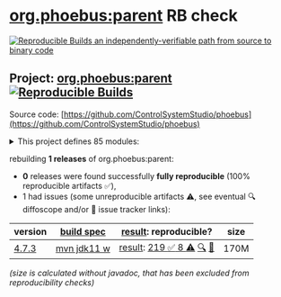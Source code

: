 [org.phoebus:parent](https://central.sonatype.com/artifact/org.phoebus/parent/versions) RB check
=======

[![Reproducible Builds](https://reproducible-builds.org/images/logos/rb.svg) an independently-verifiable path from source to binary code](https://reproducible-builds.org/)

## Project: [org.phoebus:parent](https://central.sonatype.com/artifact/org.phoebus/parent/versions) [![Reproducible Builds](https://img.shields.io/endpoint?url=https://raw.githubusercontent.com/jvm-repo-rebuild/reproducible-central/master/content/org/phoebus/badge.json)](https://github.com/jvm-repo-rebuild/reproducible-central/blob/master/content/org/phoebus/README.md)

Source code: [https://github.com/ControlSystemStudio/phoebus](https://github.com/ControlSystemStudio/phoebus)

<details><summary>This project defines 85 modules:</summary>

* [org.phoebus:app](https://central.sonatype.com/artifact/org.phoebus/app/overview)
* [org.phoebus:app-3d-viewer](https://central.sonatype.com/artifact/org.phoebus/app-3d-viewer/overview)
* [org.phoebus:app-alarm](https://central.sonatype.com/artifact/org.phoebus/app-alarm/overview)
* [org.phoebus:app-alarm-datasouce](https://central.sonatype.com/artifact/org.phoebus/app-alarm-datasouce/overview)
* [org.phoebus:app-alarm-logging-ui](https://central.sonatype.com/artifact/org.phoebus/app-alarm-logging-ui/overview)
* [org.phoebus:app-alarm-model](https://central.sonatype.com/artifact/org.phoebus/app-alarm-model/overview)
* [org.phoebus:app-alarm-ui](https://central.sonatype.com/artifact/org.phoebus/app-alarm-ui/overview)
* [org.phoebus:app-channel](https://central.sonatype.com/artifact/org.phoebus/app-channel/overview)
* [org.phoebus:app-channel-channelfinder](https://central.sonatype.com/artifact/org.phoebus/app-channel-channelfinder/overview)
* [org.phoebus:app-channel-utility](https://central.sonatype.com/artifact/org.phoebus/app-channel-utility/overview)
* [org.phoebus:app-channel-views](https://central.sonatype.com/artifact/org.phoebus/app-channel-views/overview)
* [org.phoebus:app-console](https://central.sonatype.com/artifact/org.phoebus/app-console/overview)
* [org.phoebus:app-credentials-management](https://central.sonatype.com/artifact/org.phoebus/app-credentials-management/overview)
* [org.phoebus:app-databrowser](https://central.sonatype.com/artifact/org.phoebus/app-databrowser/overview)
* [org.phoebus:app-databrowser-timescale](https://central.sonatype.com/artifact/org.phoebus/app-databrowser-timescale/overview)
* [org.phoebus:app-diag](https://central.sonatype.com/artifact/org.phoebus/app-diag/overview)
* [org.phoebus:app-display](https://central.sonatype.com/artifact/org.phoebus/app-display/overview)
* [org.phoebus:app-display-adapters](https://central.sonatype.com/artifact/org.phoebus/app-display-adapters/overview)
* [org.phoebus:app-display-convert-edm](https://central.sonatype.com/artifact/org.phoebus/app-display-convert-edm/overview)
* [org.phoebus:app-display-convert-medm](https://central.sonatype.com/artifact/org.phoebus/app-display-convert-medm/overview)
* [org.phoebus:app-display-editor](https://central.sonatype.com/artifact/org.phoebus/app-display-editor/overview)
* [org.phoebus:app-display-fonts](https://central.sonatype.com/artifact/org.phoebus/app-display-fonts/overview)
* [org.phoebus:app-display-linearmeter](https://central.sonatype.com/artifact/org.phoebus/app-display-linearmeter/overview)
* [org.phoebus:app-display-model](https://central.sonatype.com/artifact/org.phoebus/app-display-model/overview)
* [org.phoebus:app-display-navigation](https://central.sonatype.com/artifact/org.phoebus/app-display-navigation/overview)
* [org.phoebus:app-display-representation](https://central.sonatype.com/artifact/org.phoebus/app-display-representation/overview)
* [org.phoebus:app-display-representation-javafx](https://central.sonatype.com/artifact/org.phoebus/app-display-representation-javafx/overview)
* [org.phoebus:app-display-runtime](https://central.sonatype.com/artifact/org.phoebus/app-display-runtime/overview)
* [org.phoebus:app-display-thumbwheel](https://central.sonatype.com/artifact/org.phoebus/app-display-thumbwheel/overview)
* [org.phoebus:app-email](https://central.sonatype.com/artifact/org.phoebus/app-email/overview)
* [org.phoebus:app-email-ui](https://central.sonatype.com/artifact/org.phoebus/app-email-ui/overview)
* [org.phoebus:app-errlog](https://central.sonatype.com/artifact/org.phoebus/app-errlog/overview)
* [org.phoebus:app-eslog](https://central.sonatype.com/artifact/org.phoebus/app-eslog/overview)
* [org.phoebus:app-filebrowser](https://central.sonatype.com/artifact/org.phoebus/app-filebrowser/overview)
* [org.phoebus:app-imageviewer](https://central.sonatype.com/artifact/org.phoebus/app-imageviewer/overview)
* [org.phoebus:app-log-configuration](https://central.sonatype.com/artifact/org.phoebus/app-log-configuration/overview)
* [org.phoebus:app-logbook](https://central.sonatype.com/artifact/org.phoebus/app-logbook/overview)
* [org.phoebus:app-logbook-elog](https://central.sonatype.com/artifact/org.phoebus/app-logbook-elog/overview)
* [org.phoebus:app-logbook-inmemory](https://central.sonatype.com/artifact/org.phoebus/app-logbook-inmemory/overview)
* [org.phoebus:app-logbook-olog](https://central.sonatype.com/artifact/org.phoebus/app-logbook-olog/overview)
* [org.phoebus:app-logbook-olog-client](https://central.sonatype.com/artifact/org.phoebus/app-logbook-olog-client/overview)
* [org.phoebus:app-logbook-olog-client-es](https://central.sonatype.com/artifact/org.phoebus/app-logbook-olog-client-es/overview)
* [org.phoebus:app-logbook-olog-ui](https://central.sonatype.com/artifact/org.phoebus/app-logbook-olog-ui/overview)
* [org.phoebus:app-logbook-ui](https://central.sonatype.com/artifact/org.phoebus/app-logbook-ui/overview)
* [org.phoebus:app-pace](https://central.sonatype.com/artifact/org.phoebus/app-pace/overview)
* [org.phoebus:app-perfmon](https://central.sonatype.com/artifact/org.phoebus/app-perfmon/overview)
* [org.phoebus:app-probe](https://central.sonatype.com/artifact/org.phoebus/app-probe/overview)
* [org.phoebus:app-pvtable](https://central.sonatype.com/artifact/org.phoebus/app-pvtable/overview)
* [org.phoebus:app-pvtree](https://central.sonatype.com/artifact/org.phoebus/app-pvtree/overview)
* [org.phoebus:app-rtplot](https://central.sonatype.com/artifact/org.phoebus/app-rtplot/overview)
* [org.phoebus:app-save-and-restore](https://central.sonatype.com/artifact/org.phoebus/app-save-and-restore/overview)
* [org.phoebus:app-scan](https://central.sonatype.com/artifact/org.phoebus/app-scan/overview)
* [org.phoebus:app-scan-client](https://central.sonatype.com/artifact/org.phoebus/app-scan-client/overview)
* [org.phoebus:app-scan-model](https://central.sonatype.com/artifact/org.phoebus/app-scan-model/overview)
* [org.phoebus:app-scan-ui](https://central.sonatype.com/artifact/org.phoebus/app-scan-ui/overview)
* [org.phoebus:app-trends](https://central.sonatype.com/artifact/org.phoebus/app-trends/overview)
* [org.phoebus:app-trends-rich-adapters](https://central.sonatype.com/artifact/org.phoebus/app-trends-rich-adapters/overview)
* [org.phoebus:app-trends-simple-adapters](https://central.sonatype.com/artifact/org.phoebus/app-trends-simple-adapters/overview)
* [org.phoebus:app-update](https://central.sonatype.com/artifact/org.phoebus/app-update/overview)
* [org.phoebus:app-utility](https://central.sonatype.com/artifact/org.phoebus/app-utility/overview)
* [org.phoebus:app-utility-preference-manager](https://central.sonatype.com/artifact/org.phoebus/app-utility-preference-manager/overview)
* [org.phoebus:core](https://central.sonatype.com/artifact/org.phoebus/core/overview)
* [org.phoebus:core-email](https://central.sonatype.com/artifact/org.phoebus/core-email/overview)
* [org.phoebus:core-formula](https://central.sonatype.com/artifact/org.phoebus/core-formula/overview)
* [org.phoebus:core-framework](https://central.sonatype.com/artifact/org.phoebus/core-framework/overview)
* [org.phoebus:core-launcher](https://central.sonatype.com/artifact/org.phoebus/core-launcher/overview)
* [org.phoebus:core-logbook](https://central.sonatype.com/artifact/org.phoebus/core-logbook/overview)
* [org.phoebus:core-pv](https://central.sonatype.com/artifact/org.phoebus/core-pv/overview)
* [org.phoebus:core-pva](https://central.sonatype.com/artifact/org.phoebus/core-pva/overview)
* [org.phoebus:core-security](https://central.sonatype.com/artifact/org.phoebus/core-security/overview)
* [org.phoebus:core-types](https://central.sonatype.com/artifact/org.phoebus/core-types/overview)
* [org.phoebus:core-ui](https://central.sonatype.com/artifact/org.phoebus/core-ui/overview)
* [org.phoebus:core-util](https://central.sonatype.com/artifact/org.phoebus/core-util/overview)
* [org.phoebus:core-vtype](https://central.sonatype.com/artifact/org.phoebus/core-vtype/overview)
* [org.phoebus:dependencies](https://central.sonatype.com/artifact/org.phoebus/dependencies/overview)
* [org.phoebus:install-jars](https://central.sonatype.com/artifact/org.phoebus/install-jars/overview)
* [org.phoebus:parent](https://central.sonatype.com/artifact/org.phoebus/parent/overview)
* [org.phoebus:phoebus-target](https://central.sonatype.com/artifact/org.phoebus/phoebus-target/overview)
* [org.phoebus:save-and-restore](https://central.sonatype.com/artifact/org.phoebus/save-and-restore/overview)
* [org.phoebus:save-and-restore-logging](https://central.sonatype.com/artifact/org.phoebus/save-and-restore-logging/overview)
* [org.phoebus:save-and-restore-model](https://central.sonatype.com/artifact/org.phoebus/save-and-restore-model/overview)
* [org.phoebus:service-alarm-config-logger](https://central.sonatype.com/artifact/org.phoebus/service-alarm-config-logger/overview)
* [org.phoebus:service-alarm-logger](https://central.sonatype.com/artifact/org.phoebus/service-alarm-logger/overview)
* [org.phoebus:service-save-and-restore](https://central.sonatype.com/artifact/org.phoebus/service-save-and-restore/overview)
* [org.phoebus:services](https://central.sonatype.com/artifact/org.phoebus/services/overview)
</details>

rebuilding **1 releases** of org.phoebus:parent:
- **0** releases were found successfully **fully reproducible** (100% reproducible artifacts :white_check_mark:),
- 1 had issues (some unreproducible artifacts :warning:, see eventual :mag: diffoscope and/or :memo: issue tracker links):

| version | [build spec](/BUILDSPEC.md) | [result](https://reproducible-builds.org/docs/jvm/): reproducible? | size |
| -- | --------- | ------ | -- |
| [4.7.3](https://central.sonatype.com/artifact/org.phoebus/parent/4.7.3/pom) | [mvn jdk11 w](phoebus-4.7.3.buildspec) | [result](parent-4.7.3.buildinfo): [219 :white_check_mark:  8 :warning:](parent-4.7.3.buildcompare) [:mag:](parent-4.7.3.diffoscope) [:memo:](https://github.com/ControlSystemStudio/phoebus/pull/2904) | 170M |

<i>(size is calculated without javadoc, that has been excluded from reproducibility checks)</i>
